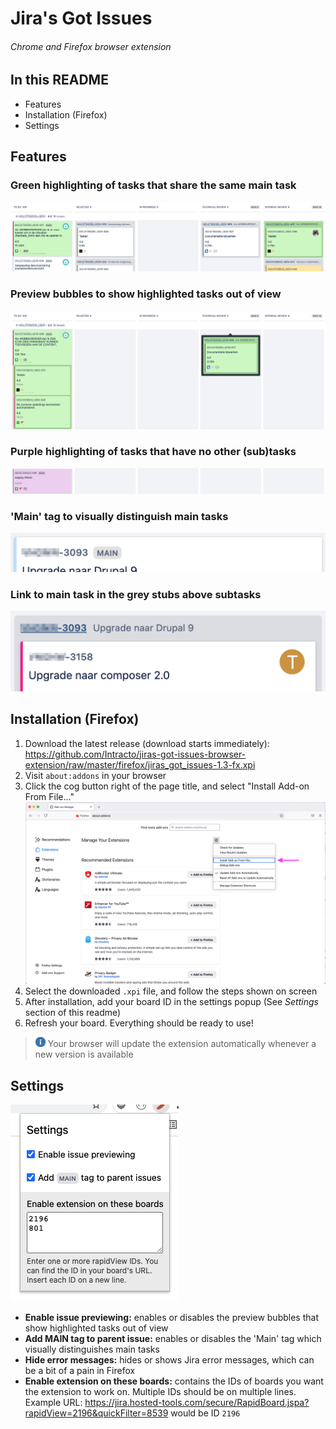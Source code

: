 # Jira's Got Issues
###### Chrome and Firefox browser extension

## In this README
* Features
* Installation (Firefox)
* Settings

## Features
### Green highlighting of tasks that share the same main task
![alt text](images/readme/demo_1.png "Green highlight demo")

### Preview bubbles to show highlighted tasks out of view
![alt text](images/readme/demo_3.png "Preview demo")

### Purple highlighting of tasks that have no other (sub)tasks
![alt text](images/readme/demo_2.png "Purple highlight demo")

### 'Main' tag to visually distinguish main tasks
![alt text](images/readme/demo_4.png "Main tag demo")

### Link to main task in the grey stubs above subtasks
![alt text](images/readme/demo_5.png "Linking demo")

## Installation (Firefox)
1. Download the latest release (download starts immediately): https://github.com/Intracto/jiras-got-issues-browser-extension/raw/master/firefox/jiras_got_issues-1.3-fx.xpi
1. Visit `about:addons` in your browser
1. Click the cog button right of the page title, and select "Install Add-on From File..."
   ![alt text](images/readme/firefox_install.png "Firefox installation")
1. Select the downloaded `.xpi` file, and follow the steps shown on screen
1. After installation, add your board ID in the settings popup (See _Settings_ section of this readme)
1. Refresh your board. Everything should be ready to use!

> ![alt text](images/readme/information.png "Information icon") Your browser will update the extension automatically whenever a new version is available


## Settings
![alt text](images/readme/demo_6.png "Settings")
- **Enable issue previewing:** enables or disables the preview bubbles that show highlighted tasks out of view
- **Add MAIN tag to parent issue:** enables or disables the 'Main' tag which visually distinguishes main tasks
- **Hide error messages:** hides or shows Jira error messages, which can be a bit of a pain in Firefox
- **Enable extension on these boards:** contains the IDs of boards you want the extension to work on. Multiple IDs should be on multiple lines. Example URL: https://jira.hosted-tools.com/secure/RapidBoard.jspa?rapidView=2196&quickFilter=8539 would be ID `2196`
